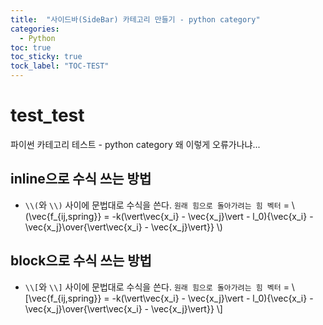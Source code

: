 ```yaml
---
title:  "사이드바(SideBar) 카테고리 만들기 - python category"
categories:
  - Python
toc: true
toc_sticky: true
tock_label: "TOC-TEST"
---
```


# test_test
파이썬 카테고리 테스트 - python category
왜 이렇게 오류가나냐...

## inline으로 수식 쓰는 방법
- `\\(`와 `\\)` 사이에 문법대로 수식을 쓴다.
`원래 힘으로 돌아가려는 힘 벡터` = \\(\vec{f_{ij,spring}} = -k(\vert\vec{x_i} - \vec{x_j}\vert - l_0){\vec{x_i} - \vec{x_j}\over{\vert\vec{x_i} - \vec{x_j}\vert}} \\)

## block으로 수식 쓰는 방법
- `\\[`와 `\\]` 사이에 문법대로 수식을 쓴다.
`원래 힘으로 돌아가려는 힘 벡터` = \\[\vec{f_{ij,spring}} = -k(\vert\vec{x_i} - \vec{x_j}\vert - l_0){\vec{x_i} - \vec{x_j}\over{\vert\vec{x_i} - \vec{x_j}\vert}} \\]